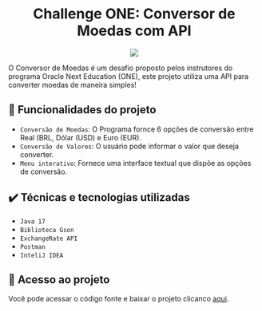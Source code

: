 <h1 align="center"> Challenge ONE: Conversor de Moedas com API </h1>
<p align="center">
<img loading="lazy" src="http://img.shields.io/static/v1?label=STATUS&message=EM%20DESENVOLVIMENTO&color=GREEN&style=for-the-badge"/>
</p>

O Conversor de Moedas é um desafio proposto pelos instrutores do programa Oracle Next Education (ONE), este projeto utiliza uma API para converter moedas de maneira simples!

## 🔨 Funcionalidades do projeto

- `Conversão de Moedas`: O Programa fornce 6 opções de conversão entre Real (BRL, Dólar (USD) e Euro (EUR).
- `Conversão de Valores`: O usuário pode informar o valor que deseja converter.
- `Menu interativo`: Fornece uma interface textual que dispõe as opções de conversão.
## ✔️ Técnicas e tecnologias utilizadas

- ``Java 17``
- ``Biblioteca Gson``
- ``ExchangeRate API``
- ``Postman``
- ``InteliJ IDEA``

## 📁 Acesso ao projeto

Você pode acessar o código fonte e baixar o projeto clicanco [aqui](https://github.com/bagsharu/challenge-one-conversor/tree/master/src/bagsharu).
